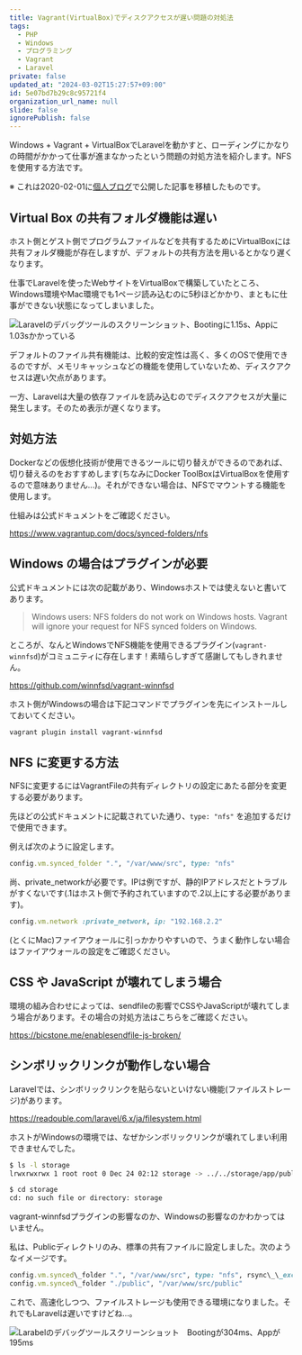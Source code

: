 ```yaml
---
title: Vagrant(VirtualBox)でディスクアクセスが遅い問題の対処法
tags:
  - PHP
  - Windows
  - プログラミング
  - Vagrant
  - Laravel
private: false
updated_at: "2024-03-02T15:27:57+09:00"
id: 5e07bd7b29c8c95721f4
organization_url_name: null
slide: false
ignorePublish: false
---
```


Windows + Vagrant + VirtualBoxでLaravelを動かすと、ローディングにかなりの時間がかかって仕事が進まなかったという問題の対処方法を紹介します。NFSを使用する方法です。

※ これは2020-02-01に[個人ブログ](https://bicstone.me)で公開した記事を移植したものです。

## Virtual Box の共有フォルダ機能は遅い

ホスト側とゲスト側でプログラムファイルなどを共有するためにVirtualBoxには共有フォルダ機能が存在しますが、デフォルトの共有方法を用いるとかなり遅くなります。

仕事でLaravelを使ったWebサイトをVirtualBoxで構築していたところ、Windows環境やMac環境でも1ページ読み込むのに5秒ほどかかり、まともに仕事ができない状態になってしまいました。

![Laravelのデバッグツールのスクリーンショット、Bootingに1.15s、Appに1.03sかかっている](https://qiita-image-store.s3.ap-northeast-1.amazonaws.com/0/684999/ac106095-9e40-a975-fd51-e0da5d775443.png)

デフォルトのファイル共有機能は、比較的安定性は高く、多くのOSで使用できるのですが、メモリキャッシュなどの機能を使用していないため、ディスクアクセスは遅い欠点があります。

一方、Laravelは大量の依存ファイルを読み込むのでディスクアクセスが大量に発生します。そのため表示が遅くなります。

## 対処方法

Dockerなどの仮想化技術が使用できるツールに切り替えができるのであれば、切り替えるのをおすすめします(ちなみにDocker ToolBoxはVirtualBoxを使用するので意味ありません...)。それができない場合は、NFSでマウントする機能を使用します。

仕組みは公式ドキュメントをご確認ください。

https://www.vagrantup.com/docs/synced-folders/nfs

## Windows の場合はプラグインが必要

公式ドキュメントには次の記載があり、Windowsホストでは使えないと書いてあります。

> Windows users: NFS folders do not work on Windows hosts. Vagrant will ignore your request for NFS synced folders on Windows.

ところが、なんとWindowsでNFS機能を使用できるプラグイン(`vagrant-winnfsd`)がコミュニティに存在します！素晴らしすぎて感謝してもしきれません。

https://github.com/winnfsd/vagrant-winnfsd

ホスト側がWindowsの場合は下記コマンドでプラグインを先にインストールしておいてください。

```bash
vagrant plugin install vagrant-winnfsd
```

## NFS に変更する方法

NFSに変更するにはVagrantFileの共有ディレクトリの設定にあたる部分を変更する必要があります。

先ほどの公式ドキュメントに記載されていた通り、`type: "nfs"` を追加するだけで使用できます。

例えば次のように設定します。

```rb
config.vm.synced_folder ".", "/var/www/src", type: "nfs"
```

尚、private_networkが必要です。IPは例ですが、静的IPアドレスだとトラブルがすくないです(.1はホスト側で予約されていますので.2以上にする必要があります)。

```rb
config.vm.network :private_network, ip: "192.168.2.2"
```

(とくにMac)ファイアウォールに引っかかりやすいので、うまく動作しない場合はファイアウォールの設定をご確認ください。

## CSS や JavaScript が壊れてしまう場合

環境の組み合わせによっては、sendfileの影響でCSSやJavaScriptが壊れてしまう場合があります。その場合の対処方法はこちらをご確認ください。

https://bicstone.me/enablesendfile-js-broken/

## シンボリックリンクが動作しない場合

Laravelでは、シンボリックリンクを貼らないといけない機能(ファイルストレージ)があります。

https://readouble.com/laravel/6.x/ja/filesystem.html

ホストがWindowsの環境では、なぜかシンボリックリンクが壊れてしまい利用できませんでした。

```bash
$ ls -l storage
lrwxrwxrwx 1 root root 0 Dec 24 02:12 storage -> ../../storage/app/public
```

```bash
$ cd storage
cd: no such file or directory: storage
```

vagrant-winnfsdプラグインの影響なのか、Windowsの影響なのかわかってはいません。

私は、Publicディレクトリのみ、標準の共有ファイルに設定しました。次のようなイメージです。

```rb
config.vm.synced\_folder ".", "/var/www/src", type: "nfs", rsync\_\_exclude: "./public"
config.vm.synced\_folder "./public", "/var/www/src/public"
```

これで、高速化しつつ、ファイルストレージも使用できる環境になりました。それでもLaravelは遅いですけどね…。

![Larabelのデバッグツールスクリーンショット　Bootingが304ms、Appが195ms](https://qiita-image-store.s3.ap-northeast-1.amazonaws.com/0/684999/f8b436be-bb5d-cbce-abf6-d180c29942d0.png)
